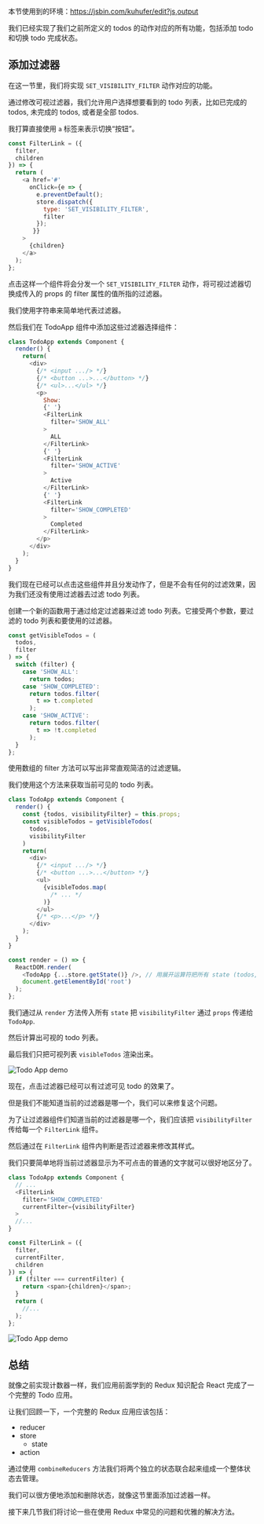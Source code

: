<div class="dplayer-container">
  <div
    id="dplayer"
    class="dplayer"
    style="margin-bottom: 20px;"
    data-id="[19] React 代办事项列表示例（过滤代办事项）"
    data-video="http://o71w1wc99.bkt.clouddn.com/19.mp4"
    data-subtitle="http://o71w1wc99.bkt.clouddn.com/19.vtt?v0.0.1"
    data-cover="http://o71w1wc99.bkt.clouddn.com/19.jpg?v0.0.1"
  ></div>
</div>

<script defer src="./js/DPlayer.min.js"></script>
<script defer src="./js/dplayer.js"></script>

本节使用到的环境：https://jsbin.com/kuhufer/edit?js,output

我们已经实现了我们之前所定义的 todos 的动作对应的所有功能，包括添加 todo 和切换 todo 完成状态。

## 添加过滤器

在这一节里，我们将实现 `SET_VISIBILITY_FILTER` 动作对应的功能。

通过修改可视过滤器，我们允许用户选择想要看到的 todo 列表，比如已完成的 todos, 未完成的 todos, 或者是全部 todos.

我打算直接使用 `a` 标签来表示切换“按钮”。

```js
const FilterLink = ({
  filter,
  children
}) => {
  return (
    <a href='#'
      onClick={e => {
        e.preventDefault();
        store.dispatch({
          type: 'SET_VISIBILITY_FILTER',
          filter
        });
       }}
    >
      {children}
    </a>
  );
};
```

点击这样一个组件将会分发一个 `SET_VISIBILITY_FILTER` 动作，将可视过滤器切换成传入的 props 的 filter 属性的值所指的过滤器。

我们使用字符串来简单地代表过滤器。

然后我们在 TodoApp 组件中添加这些过滤器选择组件：

```js
class TodoApp extends Component {
  render() {
    return(
      <div>
        {/* <input .../> */}
        {/* <button ...>...</button> */}
        {/* <ul>...</ul> */}
        <p>
          Show:
          {' '}
          <FilterLink
            filter='SHOW_ALL'
          >
            ALL
          </FilterLink>
          {' '}
          <FilterLink
            filter='SHOW_ACTIVE'
          >
            Active
          </FilterLink>
          {' '}
          <FilterLink
            filter='SHOW_COMPLETED'
          >
            Completed
          </FilterLink>
        </p>
      </div>
    );
  }
}
```

我们现在已经可以点击这些组件并且分发动作了，但是不会有任何的过滤效果，因为我们还没有使用过滤器去过滤 todo 列表。

创建一个新的函数用于通过给定过滤器来过滤 todo 列表。它接受两个参数，要过滤的 todo 列表和要使用的过滤器。

```js
const getVisibleTodos = (
  todos,
  filter
) => {
  switch (filter) {
    case 'SHOW_ALL':
      return todos;
    case 'SHOW_COMPLETED':
      return todos.filter(
        t => t.completed
      );
    case 'SHOW_ACTIVE':
      return todos.filter(
        t => !t.completed
      );
  }
};
```

使用数组的 filter 方法可以写出非常直观简洁的过滤逻辑。

我们使用这个方法来获取当前可见的 todo 列表。

```js
class TodoApp extends Component {
  render() {
    const {todos, visibilityFilter} = this.props;
    const visibleTodos = getVisibleTodos(
      todos,
      visibilityFilter
    )
    return(
      <div>
        {/* <input .../> */}
        {/* <button ...>...</button> */}
        <ul>
          {visibleTodos.map(
            /* ... */
          )}
        </ul>
        {/* <p>...</p> */}
      </div>
    );
  }
}

const render = () => {
  ReactDOM.render(
    <TodoApp {...store.getState()} />, // 用展开运算符把所有 state (todos, visibilityFilter) 传入
    document.getElementById('root')
  );
};
```

我们通过从 `render` 方法传入所有 `state` 把 `visibilityFilter` 通过 `props` 传递给 `TodoApp`.

然后计算出可视的 todo 列表。

最后我们只把可视列表 `visibleTodos` 渲染出来。

![Todo App demo][Lesson-19_Todo-App-demo-screenshot]

现在，点击过滤器已经可以有过滤可见 todo 的效果了。

但是我们不能知道当前的过滤器是哪一个，我们可以来修复这个问题。

为了让过滤器组件们知道当前的过滤器是哪一个，我们应该把 `visibilityFilter` 传给每一个 `FilterLink` 组件。

然后通过在 `FilterLink` 组件内判断是否过滤器来修改其样式。

我们只要简单地将当前过滤器显示为不可点击的普通的文字就可以很好地区分了。

```js
class TodoApp extends Component {
  // ...
  <FilterLink
    filter='SHOW_COMPLETED'
    currentFilter={visibilityFilter}
  >
  //...
}
```

```js
const FilterLink = ({
  filter,
  currentFilter,
  children
}) => {
  if (filter === currentFilter) {
    return <span>{children}</span>;
  }
  return (
    //...
  );
};
```

![Todo App demo][Lesson-19_Todo-App-demo-screenshot-1]

## 总结

就像之前实现计数器一样，我们应用前面学到的 Redux 知识配合 React 完成了一个完整的 Todo 应用。

让我们回顾一下，一个完整的 Redux 应用应该包括：
- reducer
- store
  - state
- action

通过使用 `combineReducers` 方法我们将两个独立的状态联合起来组成一个整体状态去管理。

我们可以很方便地添加和删除状态，就像这节里面添加过滤器一样。

接下来几节我们将讨论一些在使用 Redux 中常见的问题和优雅的解决方法。

[Lesson-19_Todo-App-demo-screenshot]: ../screenshots/Lesson-19_Todo-App-demo-screenshot.png
[Lesson-19_Todo-App-demo-screenshot-1]: ../screenshots/Lesson-19_Todo-App-demo-screenshot-1.png

<style>{% include "./css/dplayer.css" %}</style>
